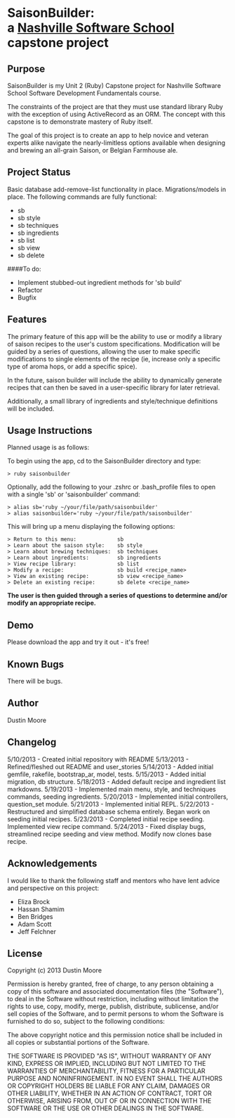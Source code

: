 SaisonBuilder:<br /> a [Nashville Software School](http://www.nashvillesoftwareschool.com) capstone project
================================================


Purpose
-------
SaisonBuilder is my Unit 2 (Ruby) Capstone project for Nashville Software School Software Development Fundamentals course.

The constraints of the project are that they must use standard library Ruby with the exception of using ActiveRecord as an ORM. The concept with this capstone is to demonstrate mastery of Ruby itself.

The goal of this project is to create an app to help novice and veteran experts alike navigate the nearly-limitless options available when designing and brewing an all-grain Saison, or Belgian Farmhouse ale.

Project Status
--------------
Basic database add-remove-list functionality in place.
Migrations/models in place.
The following commands are fully functional:

* sb
* sb style
* sb techniques
* sb ingredients
* sb list
* sb view <recipe name>
* sb delete

####To do:

+ Implement stubbed-out ingredient methods for 'sb build'
+ Refactor
+ Bugfix

Features
--------
The primary feature of this app will be the ability to use or modify a library of saison recipes to the user's custom specifications. Modification will be guided by a series of questions, allowing the user to make specific modifications to single elements of the recipe (ie, increase only a specific type of aroma hops, or add a specific spice).

In the future, saison builder will include the ability to dynamically generate recipes that can then be saved in a user-specific library for later retrieval.

Additionally, a small library of ingredients and style/technique definitions will be included.

Usage Instructions
------------------
Planned usage is as follows:

To begin using the app, cd to the SaisonBuilder directory and type:

    > ruby saisonbuilder

Optionally, add the following to your .zshrc or .bash_profile files to open
with a single 'sb' or 'saisonbuilder' command:

    > alias sb='ruby ~/your/file/path/saisonbuilder'
    > alias saisonbuilder='ruby ~/your/file/path/saisonbuilder'

This will bring up a menu displaying the following options:

    > Return to this menu:             sb
    > Learn about the saison style:    sb style
    > Learn about brewing techniques:  sb techniques
    > Learn about ingredients:         sb ingredients
    > View recipe library:             sb list
    > Modify a recipe:                 sb build <recipe_name>
    > View an existing recipe:         sb view <recipe_name>
    > Delete an existing recipe:       sb delete <recipe_name>

**The user is then guided through a series of questions to determine and/or modify an appropriate recipe.**

Demo
----
Please download the app and try it out - it's free!

Known Bugs
----------
There will be bugs.

Author
------
Dustin Moore

Changelog
---------

5/10/2013 - Created initial repository with README
5/13/2013 - Refined/fleshed out README and user_stories
5/14/2013 - Added initial gemfile, rakefile, bootstrap_ar, model, tests.
5/15/2013 - Added initial migration, db structure.
5/18/2013 - Added default recipe and ingredient list markdowns.
5/19/2013 - Implemented main menu, style, and techniques commands, seeding ingredients.
5/20/2013 - Implemented initial controllers, question_set module.
5/21/2013 - Implemented initial REPL.
5/22/2013 - Restructured and simplified database schema entirely. Began work on seeding initial recipes.
5/23/2013 - Completed initial recipe seeding. Implemented view recipe command.
5/24/2013 - Fixed display bugs, streamlined recipe seeding and view method. Modify now clones base recipe.

Acknowledgements
----------------

I would like to thank the following staff and mentors who have lent advice and perspective on this project:

+ Eliza Brock
+ Hassan Shamim
+ Ben Bridges
+ Adam Scott
+ Jeff Felchner

License
-------
Copyright (c) 2013 Dustin Moore

Permission is hereby granted, free of charge, to any person obtaining a copy
of this software and associated documentation files (the "Software"), to deal
in the Software without restriction, including without limitation the rights
to use, copy, modify, merge, publish, distribute, sublicense, and/or sell
copies of the Software, and to permit persons to whom the Software is
furnished to do so, subject to the following conditions:

The above copyright notice and this permission notice shall be included in
all copies or substantial portions of the Software.

THE SOFTWARE IS PROVIDED "AS IS", WITHOUT WARRANTY OF ANY KIND, EXPRESS OR
IMPLIED, INCLUDING BUT NOT LIMITED TO THE WARRANTIES OF MERCHANTABILITY,
FITNESS FOR A PARTICULAR PURPOSE AND NONINFRINGEMENT. IN NO EVENT SHALL THE
AUTHORS OR COPYRIGHT HOLDERS BE LIABLE FOR ANY CLAIM, DAMAGES OR OTHER
LIABILITY, WHETHER IN AN ACTION OF CONTRACT, TORT OR OTHERWISE, ARISING FROM,
OUT OF OR IN CONNECTION WITH THE SOFTWARE OR THE USE OR OTHER DEALINGS IN
THE SOFTWARE.
